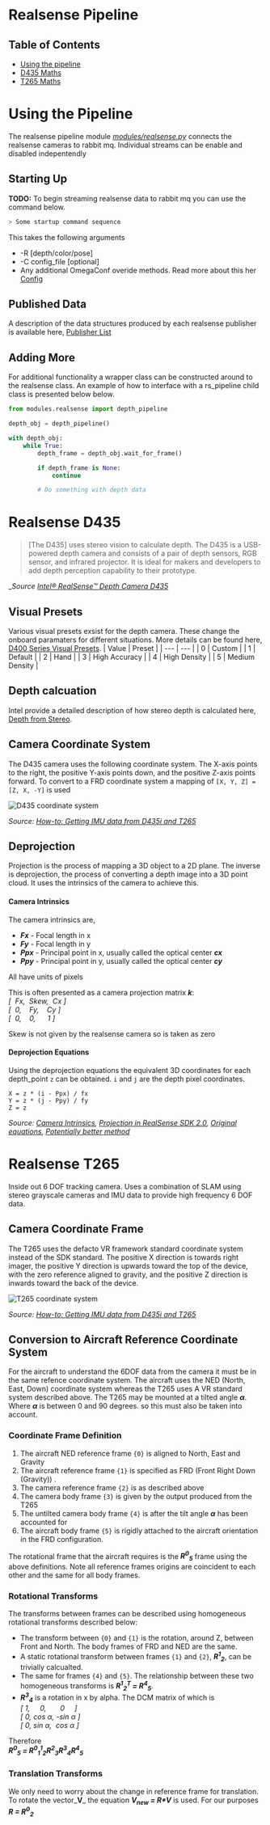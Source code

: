 # Realsense Pipeline

## Table of Contents
- [Using the pipeline](#pipeline)
- [D435 Maths](#d435)
- [T265 Maths](#t265)

# <a name="pipeline"></a>Using the Pipeline
The realsense pipeline module _[modules/realsense.py]()_ connects the realsense cameras to rabbit mq. Individual streams can be enable and disabled indepentendly

## Starting Up
**TODO:**
To begin streaming realsense data to rabbit mq you can use the command below.
```bash
> Some startup command sequence
```

This takes the following arguments
- -R [depth/color/pose]
- -C config_file [optional]
- Any additional OmegaConf overide methods. Read more about this her [Config](Config.md)

## Published Data
A description of the data structures produced by each realsense publisher is available here, [Publisher List](Publisher_List.md)

## Adding More
For additional functionality a wrapper class can be constructed around to the realsense class. An example of how to interface with a rs_pipeline child class is presented below below.

```python
from modules.realsense import depth_pipeline

depth_obj = depth_pipeline()

with depth_obj:
    while True:
        depth_frame = depth_obj.wait_for_frame()

        if depth_frame is None:
            continue

        # Do something with depth data
```

# <a name="d435"></a>Realsense D435

> [The D435] uses stereo vision to calculate depth. The D435 is a USB-powered depth camera and consists of a pair of depth sensors, RGB sensor, and infrared projector. It is ideal for makers and developers to add depth perception capability to their prototype.

__Source [Intel® RealSense™ Depth Camera D435](https://store.intelrealsense.com/buy-intel-realsense-depth-camera-d435.html)_


## Visual Presets
Various visual presets exsist for the depth camera. These change the onboard paramaters for different situations. More details can be found here, [D400 Series Visual Presets](https://github.com/IntelRealSense/librealsense/wiki/D400-Series-Visual-Presets).
| Value | Preset |
| --- | --- |
| 0 | Custom |
| 1 | Default |
| 2 | Hand |
| 3 | High Accuracy |
| 4 | High Density |
| 5 | Medium Density |

## Depth calcuation
Intel provide a detailed description of how stereo depth is calculated here,
[Depth from Stereo](https://github.com/IntelRealSense/librealsense/blob/28c404a419ebab98d2ee93615776e8cefb46a340/doc/depth-from-stereo.md).

## Camera Coordinate System
The D435 camera uses the following coordinate system. The X-axis points to the right, the positive Y-axis points down, and the positive Z-axis points forward. To convert to a FRD coordinate system a mapping of `[X, Y, Z] = [Z, X, -Y]` is used

![D435 coordinate system](images/D435_CS_axis.png)

_Source: [How-to: Getting IMU data from D435i and T265](https://www.intelrealsense.com/how-to-getting-imu-data-from-d435i-and-t265/)_

## Deprojection
Projection is the process of mapping a 3D object to a 2D plane. The inverse is deprojection, the process of converting a depth image into a 3D point cloud. It uses the intrinsics of the camera to achieve this.

#### Camera Intrinsics
The camera intrinsics are,
* **_Fx_** - Focal length in x
* **_Fy_** - Focal length in y
* **_Ppx_** - Principal point in x, usually called the optical center **_cx_**
* **_Ppy_** - Principal point in y, usually called the optical center **_cy_**

All have units of pixels  

This is often presented as a camera projection matrix **_k_**:  
_[ &nbsp;Fx, &nbsp;Skew, &nbsp;Cx ]  
[ &nbsp;0, &nbsp;&nbsp;&nbsp;Fy, &nbsp;&nbsp;&nbsp;Cy ]  
[ &nbsp;0, &nbsp;&nbsp;&nbsp;0,  &nbsp;&nbsp;&nbsp;&nbsp;&nbsp;1 ]_

Skew is not given by the realsense camera so is taken as zero

#### Deprojection Equations
Using the deprojection equations the equivalent 3D coordinates for each depth_point `z` can be obtained. `i` and `j` are the depth pixel coordinates. 

`X = z * (i - Ppx) / fx`  
`Y = z * (j - Ppy) / fy`  
`Z = z`

_Source: [Camera Intrinsics](https://berkeleyautomation.github.io/perception/api/camera_intrinsics.html), [Projection in RealSense SDK 2.0](https://github.com/IntelRealSense/librealsense/wiki/Projection-in-RealSense-SDK-2.0), [Original equations](
https://github.com/IntelRealSense/librealsense/blob/7148f9ae1d78b5d44bee4fc578bf0b8fb9a220c5/wrappers/python/examples/box_dimensioner_multicam/helper_functions.py#L121), 
[Potentially better method](
https://github.com/BerkeleyAutomation/perception/blob/c7f8429600775c450d5d2ea6a2a10f1d4c508184/perception/camera_intrinsics.py#L335)_

# <a name="t265"></a>Realsense T265
Inside out 6 DOF tracking camera. Uses a combination of SLAM using stereo grayscale cameras and IMU data to provide high frequency 6 DOF data.

## Camera Coordinate Frame
The T265 uses the defacto VR framework standard coordinate system instead of the SDK standard. The positive X direction is towards right imager, the positive Y direction is upwards toward the top of the device, with the zero reference aligned to gravity, and the positive Z direction is inwards toward the back of the device.

![T265 coordinate system](images/T265_CS_axis.png)

_Source: [How-to: Getting IMU data from D435i and T265](https://www.intelrealsense.com/how-to-getting-imu-data-from-d435i-and-t265/)_

## Conversion to Aircraft Reference Coordinate System
For the aircraft to understand the 6DOF data from the camera it must be in the same refence coordinate system. The aircraft uses the NED (North, East, Down) coordinate system whereas the T265 uses A VR standard system described above. The T265 may be mounted at a tilted angle _**&alpha;**_. Where _**&alpha;**_ is between 0 and 90 degrees. so this must also be taken into account.

### Coordinate Frame Definition
1. The aircraft NED reference frame `{0}` is aligned to North, East and Gravity
1. The aircraft reference frame `{1}` is specified as FRD (Front Right Down (Gravity)) .
1. The camera reference frame `{2}` is as described above
1. The camera body frame `{3}` is given by the output produced from the T265
1. The untilted camera body frame `{4}` is after the tilt angle _**&alpha;**_ has been accounted for
1. The aircraft body frame `{5}` is rigidly attached to the aircraft orientation in the FRD configuration.

The rotational frame that the aircraft requires is the _**R<sup>0</sup><sub>5</sub>**_ frame using the above definitions. Note all reference frames origins are coincident to each other and the same for all body frames.

### Rotational Transforms
The transforms between frames can be described using homogeneous rotational transforms described below:

* The transform between `{0}` and `{1}` is the rotation, around Z, between Front and North. The body frames of FRD and NED are the same. 
* A static rotational transform between frames `{1}` and `{2}`, _**R<sup>1</sup><sub>2</sub>**_,  can be trivially calcualted. 
* The same for frames `{4}` and `{5}`. The relationship between these two homogeneous transforms is _**R<sup>1</sup><sub>2</sub><sup>T</sup> = R<sup>4</sup><sub>5</sub>**_.
* _**R<sup>3</sup><sub>4</sub>**_ is a rotation in x by alpha. The DCM matrix of which is  
_[ 1, &nbsp;&nbsp;&nbsp;&nbsp;0, &nbsp;&nbsp;&nbsp;&nbsp;&nbsp;&nbsp;0 &nbsp;&nbsp;&nbsp;&nbsp;]  
[ 0, cos &alpha;, -sin &alpha; ]  
[ 0, sin &alpha;,  &nbsp;cos &alpha; ]_

Therefore  
 _**R<sup>0</sup><sub>5</sub> = R<sup>0</sup><sub>1</sub><sup>1</sup><sub>2</sub>R<sup>2</sup><sub>3</sub>R<sup>3</sup><sub>4</sub>R<sup>4</sup><sub>5</sub>**_

### Translation Transforms
We only need to worry about the change in reference frame for translation. To rotate the vector_**V**_ the equation _**V<sub>new</sub> = R*V**_ is used. For our purposes _**R = R<sup>0</sup><sub>2</sub>**_